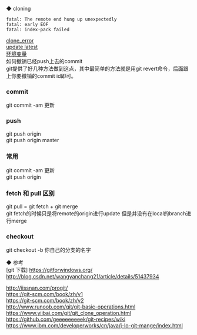 ◆ cloning  
```
fatal: The remote end hung up unexpectedly 
fatal: early EOF 
fatal: index-pack failed
```
[clone_error](library/clone_error_EOF.md)  
[update latest](library/update_latest.md)  
[环境变量](library/run_path.md)   
如何撤销已经push上去的commit    
git提供了好几种方法做到这点，其中最简单的方法就是用git revert命令，后面跟上你要撤销的commit id即可。  

### commit 
git commit -am 更新    
### push  
git push origin   
git push origin master  

### 常用  
git commit -am 更新  
git push origin  
### fetch 和 pull 区别  
git pull = git fetch + git merge  
git fetch的时候只是将remote的origin进行update  但是并没有在local的branch进行merge  
### checkout  
git checkout -b 你自己的分支的名字  

◆ 参考  
[git 下载]  https://gitforwindows.org/  
http://blog.csdn.net/wangyanchang21/article/details/51437934  

http://iissnan.com/progit/  
https://git-scm.com/book/zh/v1  
https://git-scm.com/book/zh/v2  
http://www.runoob.com/git/git-basic-operations.html  
https://www.yiibai.com/git/git_clone_operation.html  
https://github.com/geeeeeeeeek/git-recipes/wiki  
https://www.ibm.com/developerworks/cn/java/j-lo-git-mange/index.html  

